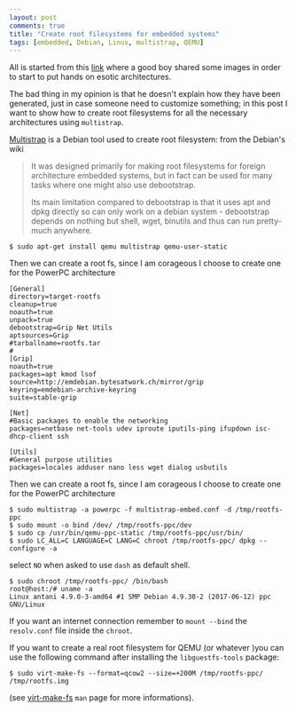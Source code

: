 ```yaml
---
layout: post
comments: true
title: "Create root filesystems for embedded systems"
tags: [embedded, Debian, Linux, multistrap, QEMU]
---
```


All is started from this [link](https://blahcat.github.io/2017/06/25/qemu-images-to-play-with/) where
a good boy shared some images in order to start to put hands on esotic architectures.

The bad thing in my opinion is that he doesn't explain how they have been generated,
just in case someone need to customize something; in this post I want to show how to create root filesystems for all
the necessary architectures using ``multistrap``.

[Multistrap](https://wiki.debian.org/Multistrap) is a Debian tool used to create root filesystem: from the
Debian's wiki

> It was designed primarily for making root filesystems for foreign architecture embedded systems, but in fact can be used for many tasks where one might also use debootstrap.
> 
> Its main limitation compared to debootstrap is that it uses apt and dpkg directly so can only work on a debian system - debootstrap depends on nothing but shell, wget, binutils and thus can run pretty-much anywhere.

```
$ sudo apt-get install qemu multistrap qemu-user-static
```

Then we can create a root fs, since I am corageous I choose to create one
for the PowerPC architecture

```
[General]
directory=target-rootfs
cleanup=true
noauth=true
unpack=true
debootstrap=Grip Net Utils
aptsources=Grip
#tarballname=rootfs.tar
#
[Grip]
noauth=true
packages=apt kmod lsof
source=http://emdebian.bytesatwork.ch/mirror/grip
keyring=emdebian-archive-keyring
suite=stable-grip

[Net]
#Basic packages to enable the networking
packages=netbase net-tools udev iproute iputils-ping ifupdown isc-dhcp-client ssh

[Utils]
#General purpose utilities
packages=locales adduser nano less wget dialog usbutils
```

Then we can create a root fs, since I am corageous I choose to create one
for the PowerPC architecture

```
$ sudo multistrap -a powerpc -f multistrap-embed.conf -d /tmp/rootfs-ppc
$ sudo mount -o bind /dev/ /tmp/rootfs-ppc/dev
$ sudo cp /usr/bin/qemu-ppc-static /tmp/rootfs-ppc/usr/bin/
$ sudo LC_ALL=C LANGUAGE=C LANG=C chroot /tmp/rootfs-ppc/ dpkg --configure -a
```

select ``NO`` when asked to use ``dash`` as default shell.

```
$ sudo chroot /tmp/rootfs-ppc/ /bin/bash
root@host:/# uname -a
Linux antani 4.9.0-3-amd64 #1 SMP Debian 4.9.30-2 (2017-06-12) ppc GNU/Linux
```

If you want an internet connection remember to ``mount --bind`` the
``resolv.conf`` file inside the ``chroot``.

If you want to create a real root filesystem for QEMU (or whatever )you can use the
following command after installing the ``libguestfs-tools`` package:

```
$ sudo virt-make-fs --format=qcow2 --size=+200M /tmp/rootfs-ppc/ /tmp/rootfs.img
```
(see [virt-make-fs](http://libguestfs.org/virt-make-fs.1.html) ``man`` page for more informations).

